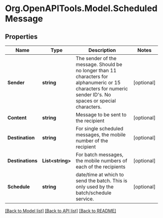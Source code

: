 
# Org.OpenAPITools.Model.ScheduledMessage

## Properties

Name | Type | Description | Notes
------------ | ------------- | ------------- | -------------
**Sender** | **string** | The sender of the message. Should be no longer than 11 characters for alphanumeric or 15 characters for numeric sender ID&#39;s. No spaces or special characters. | [optional] 
**Content** | **string** | Message to be sent to the recipient | [optional] 
**Destination** | **string** | For single scheduled messages, the mobile number of the recipient | [optional] 
**Destinations** | **List&lt;string&gt;** | For batch messages, the mobile numbers of each of the recipients | [optional] 
**Schedule** | **string** | date/time at which to send the batch. This is only used by the batch/schedule service. | [optional] 

[[Back to Model list]](../README.md#documentation-for-models)
[[Back to API list]](../README.md#documentation-for-api-endpoints)
[[Back to README]](../README.md)

